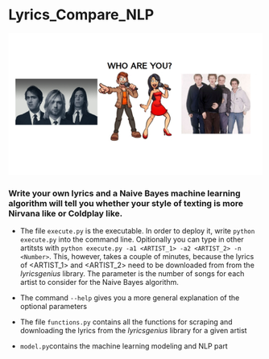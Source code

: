 # Lyrics_Compare_NLP
![singer](singer.jpg)
### Write your own lyrics and a Naive Bayes machine learning algorithm will tell you whether your style of texting is more Nirvana like or Coldplay like.

* The file `execute.py` is the executable. In order to deploy it, write `python execute.py` into the command line. Opitionally you can type in other artitsts with `python execute.py -a1 <ARTIST_1> -a2 <ARTIST_2> -n <Number>`. This, however, takes a couple of minutes, because the lyrics of <ARTIST_1> and <ARTIST_2> need to be downloaded from from the *lyricsgenius* library. The parameter <number> is the number of songs for each artist to consider for the Naive Bayes algorithm.
* The command `--help` gives you a more general explanation of the optional parameters

* The file `functions.py` contains all the functions for scraping and downloading the lyrics from the *lyricsgenius* library for a given artist
  
* `model.py`contains the machine learning modeling and NLP part

